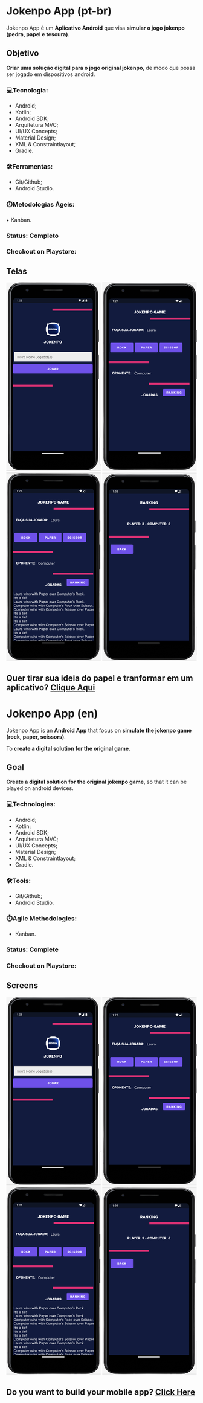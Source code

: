 # Jokenpo App (pt-br)

Jokenpo App é um **Aplicativo Android** que visa **simular o jogo jokenpo (pedra, papel e tesoura)**.

## Objetivo 

**Criar uma solução digital para o jogo original jokenpo**, de modo que possa ser jogado em dispositivos android.

### 💻Tecnologia:
* Android;
* Kotlin;
* Android SDK;
* Arquitetura MVC;
* UI/UX Concepts;
* Material Design;
* XML & Constraintlayout;
* Gradle.

### 🛠️Ferramentas:
* Git/Github;
* Android Studio.

### ⏱️Metodologias Ágeis:
• Kanban.

### Status: Completo

### Checkout on Playstore: 

## Telas
<p align="center">
  <img src="./img/screen.png" width="250" height="500"/>
  <img src="./img/screen-1.png" width="250" height="500"/>
  <img src="./img/screen-2.png" width="250" height="500"/>
  <img src="./img/screen-3.png" width="250" height="500"/>
 </p>
 
 Quer tirar sua ideia do papel e tranformar em um aplicativo? <a href="https://linktr.ee/Laura_Oliveira"> **Clique Aqui** </a>
-------------------------------------------------------------------------------------------------------------------------------------------

# Jokenpo App (en)

Jokenpo App is an **Android App** that focus on **simulate the jokenpo game (rock, paper, scissors)**.

To **create a digital solution for the original game**.

## Goal

**Create a digital solution for the original jokenpo game**, so that it can be played on android devices.

### 💻Technologies:
* Android;
* Kotlin;
* Android SDK;
* Arquitetura MVC;
* UI/UX Concepts;
* Material Design;
* XML & Constraintlayout;
* Gradle.

### 🛠️Tools:
* Git/Github;
* Android Studio.

### ⏱️Agile Methodologies:
* Kanban.

### Status: Complete

### Checkout on Playstore: 

## Screens
<p align="center">
  <img src="./img/screen.png" width="250" height="500"/>
  <img src="./img/screen-1.png" width="250" height="500"/>
  <img src="./img/screen-2.png" width="250" height="500"/>
  <img src="./img/screen-3.png" width="250" height="500"/>
 </p>

Do you want to build your mobile app? <a href="https://linktr.ee/Laura_Oliveira"> **Click Here** </a>
-------------------------------------------------------------------------------------------------------------------------------------------




